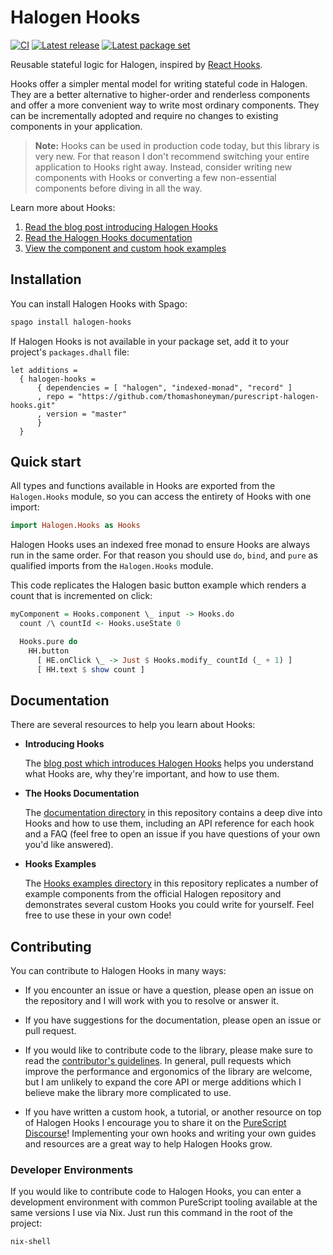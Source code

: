 # Halogen Hooks

[![CI](https://github.com/thomashoneyman/purescript-halogen-hooks/workflows/CI/badge.svg?branch=master)](https://github.com/thomashoneyman/purescript-halogen-hooks/actions?query=workflow%3ACI+branch%3Amaster)
[![Latest release](http://img.shields.io/github/release/thomashoneyman/purescript-halogen-hooks.svg)](https://github.com/thomashoneyman/purescript-halogen-hooks/releases)
[![Latest package set](https://img.shields.io/endpoint.svg?url=https://package-sets-badge-0lf69kxs4fbd.runkit.sh/halogen-hooks)](https://github.com/purescript/package-sets)

Reusable stateful logic for Halogen, inspired by [React Hooks](https://reactjs.org/docs/hooks-intro.html).

Hooks offer a simpler mental model for writing stateful code in Halogen. They are a better alternative to higher-order and renderless components and offer a more convenient way to write most ordinary components. They can be incrementally adopted and require no changes to existing components in your application.

> **Note:** Hooks can be used in production code today, but this library is very new. For that reason I don't recommend switching your entire application to Hooks right away. Instead, consider writing new components with Hooks or converting a few non-essential components before diving in all the way.

Learn more about Hooks:

1. [Read the blog post introducing Halogen Hooks](https://thomashoneyman.com/articles/introducing-halogen-hooks)
2. [Read the Halogen Hooks documentation](./docs)
3. [View the component and custom hook examples](./examples)

## Installation

You can install Halogen Hooks with Spago:

```sh
spago install halogen-hooks
```

If Halogen Hooks is not available in your package set, add it to your project's `packages.dhall` file:

```dhall
let additions =
  { halogen-hooks =
      { dependencies = [ "halogen", "indexed-monad", "record" ]
      , repo = "https://github.com/thomashoneyman/purescript-halogen-hooks.git"
      , version = "master"
      }
  }
```

## Quick start

All types and functions available in Hooks are exported from the `Halogen.Hooks` module, so you can access the entirety of Hooks with one import:

```purs
import Halogen.Hooks as Hooks
```

Halogen Hooks uses an indexed free monad to ensure Hooks are always run in the same order. For that reason you should use `do`, `bind`, and `pure` as qualified imports from the `Halogen.Hooks` module.

This code replicates the Halogen basic button example which renders a count that is incremented on click:

```purs
myComponent = Hooks.component \_ input -> Hooks.do
  count /\ countId <- Hooks.useState 0

  Hooks.pure do
    HH.button
      [ HE.onClick \_ -> Just $ Hooks.modify_ countId (_ + 1) ]
      [ HH.text $ show count ]
```

## Documentation

There are several resources to help you learn about Hooks:

- **Introducing Hooks**

  The [blog post which introduces Halogen Hooks](https://thomashoneyman.com/articles/introducing-halogen-hooks) helps you understand what Hooks are, why they're important, and how to use them.

- **The Hooks Documentation**

  The [documentation directory](./docs) in this repository contains a deep dive into Hooks and how to use them, including an API reference for each hook and a FAQ (feel free to open an issue if you have questions of your own you'd like answered).

- **Hooks Examples**

  The [Hooks examples directory](./examples) in this repository replicates a number of example components from the official Halogen repository and demonstrates several custom Hooks you could write for yourself. Feel free to use these in your own code!

## Contributing

You can contribute to Halogen Hooks in many ways:

- If you encounter an issue or have a question, please open an issue on the repository and I will work with you to resolve or answer it.

- If you have suggestions for the documentation, please open an issue or pull request.

- If you would like to contribute code to the library, please make sure to read the [contributor's guidelines](./.github/CONTRIBUTING.md). In general, pull requests which improve the performance and ergonomics of the library are welcome, but I am unlikely to expand the core API or merge additions which I believe make the library more complicated to use.

- If you have written a custom hook, a tutorial, or another resource on top of Halogen Hooks I encourage you to share it on the [PureScript Discourse](https://discourse.purescript.org)! Implementing your own hooks and writing your own guides and resources are a great way to help Halogen Hooks grow.

### Developer Environments

If you would like to contribute code to Halogen Hooks, you can enter a development environment with common PureScript tooling available at the same versions I use via Nix. Just run this command in the root of the project:

```sh
nix-shell
```
